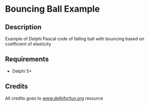 # Bouncing Ball Example

## Description

Example of Delphi Pascal code of falling ball with bouncing based on coefficient of elasticity

## Requirements

- Delphi 5+

## Credits

All credits goes to www.delhiforfun.org resource
